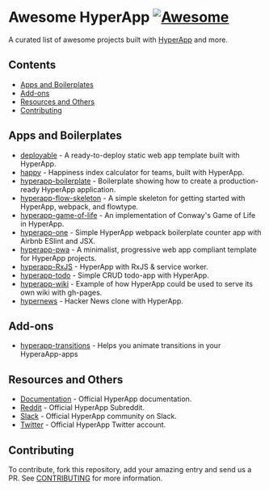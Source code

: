 # Awesome HyperApp [![Awesome](https://cdn.rawgit.com/sindresorhus/awesome/d7305f38d29fed78fa85652e3a63e154dd8e8829/media/badge.svg)](https://github.com/sindresorhus/awesome)

A curated list of awesome projects built with [HyperApp](https://github.com/hyperapp/hyperapp) and more.

## Contents
- [Apps and Boilerplates](#apps-and-boilerplates)
- [Add-ons](#add-ons)
- [Resources and Others](#resources-and-others)
- [Contributing](#contributing)

## Apps and Boilerplates

- [deployable](https://github.com/lukejacksonn/deployable) - A ready-to-deploy static web app template built with HyperApp.
- [happy](https://github.com/zaceno/happy) - Happiness index calculator for teams, built with HyperApp.
- [hyperapp-boilerplate](https://github.com/tzellman/hyperapp-boilerplate) - Boilerplate showing how to create a production-ready HyperApp application.
- [hyperapp-flow-skeleton](https://github.com/just-nobody/hyperapp-flow-skeleton) - A simple skeleton for getting started with HyperApp, webpack, and flowtype.
- [hyperapp-game-of-life](https://github.com/applefreak/hyperapp-game-of-life/) - An implementation of Conway's Game of Life in HyperApp.
- [hyperapp-one](https://github.com/selfup/hyperapp-one) - Simple HyperApp webpack boilerplate counter app with Airbnb ESlint and JSX.
- [hyperapp-pwa](https://github.com/lukejacksonn/hyperapp-pwa) - A minimalist, progressive web app compliant template for HyperApp projects.
- [hyperapp-RxJS](https://github.com/marcusasplund/hyperapp-RxJS) - HyperApp with RxJS & service worker.
- [hyperapp-todo](https://github.com/marcusasplund/hyperapp-todo-simple) - Simple CRUD todo-app with HyperApp.
- [hyperapp-wiki](https://github.com/lukejacksonn/hyperapp-wiki) - Example of how HyperApp could be used to serve its own wiki with gh-pages.
- [hypernews](https://github.com/traducer/hypernews) - Hacker News clone with HyperApp.

## Add-ons
- [hyperapp-transitions](https://github.com/zaceno/hyperapp-transitions) - Helps you animate transitions in your HyperaApp-apps

## Resources and Others
- [Documentation](https://github.com/hyperapp/hyperapp/tree/master/docs) - Official HyperApp documentation.
- [Reddit](https://www.reddit.com/r/HyperApp/) - Official HyperApp Subreddit.
- [Slack](https://hyperappjs.herokuapp.com/) - Official HyperApp community on Slack.
- [Twitter](https://twitter.com/hyperappjs) - Official HyperApp Twitter account.

## Contributing

To contribute, fork this repository, add your amazing entry and send us a PR. See [CONTRIBUTING](/CONTRIBUTING.md) for more information.

